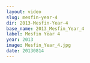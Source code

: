 ```yaml
---
layout: video
slug: mesfin-year-4
dir: 2013-Mesfin-Year-4
base_name: 2013_Mesfin_Year_4
label: Mesfin Year 4
year: 2013
image: Mesfin_Year_4.jpg
date: 20130814
---
```

